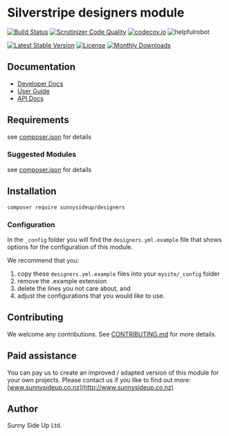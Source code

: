 # Silverstripe designers module
[![Build Status](https://travis-ci.org/sunnysideup/silverstripe-designers.svg?branch=master)](https://travis-ci.org/sunnysideup/silverstripe-designers)
[![Scrutinizer Code Quality](https://scrutinizer-ci.com/g/sunnysideup/silverstripe-designers/badges/quality-score.png?b=master)](https://scrutinizer-ci.com/g/sunnysideup/silverstripe-designers/?branch=master)
[![codecov.io](https://codecov.io/github/sunnysideup/silverstripe-designers/coverage.svg?branch=master)](https://codecov.io/github/sunnysideup/silverstripe-designers?branch=master)
![helpfulrobot](https://helpfulrobot.io/sunnysideup/designers/badge)

[![Latest Stable Version](https://poser.pugx.org/sunnysideup/designers/version)](https://packagist.org/packages/sunnysideup/designers)
[![License](https://poser.pugx.org/sunnysideup/designers/license)](https://packagist.org/packages/sunnysideup/designers)
[![Monthly Downloads](https://poser.pugx.org/sunnysideup/designers/d/monthly)](https://packagist.org/packages/sunnysideup/designers)


## Documentation



 * [Developer Docs](docs/en/INDEX.md)
 * [User Guide](docs/en/userguide.md)
 * [API Docs](http://docs.ssmods.com/sunnysideup/designers/classes.xhtml)

## Requirements



see [composer.json](composer.json) for details

### Suggested Modules



see [composer.json](composer.json) for details


## Installation


```
composer require sunnysideup/designers
```

### Configuration



In the `_config` folder you will find the `designers.yml.example`
file that shows options for the configuration of this module.

We recommend that you:

  1. copy these `designers.yml.example` files into your
`mysite/_config` folder
  2. remove the .example extension
  3. delete the lines you not care about, and
  4. adjust the configurations that you would like to use.


## Contributing



We welcome any contributions. See [CONTRIBUTING.md](CONTRIBUTING.md) for more details.

## Paid assistance



You can pay us to create an improved / adapted version of this module for your own projects.  Please contact us if you like to find out more: [www.sunnysideup.co.nz](http://www.sunnysideup.co.nz)

## Author



Sunny Side Up Ltd.
